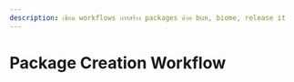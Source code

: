 ```yaml
---
description: เขียน workflows การสร้าง packages ด้วย bun, biome, release it
---
```


# Package Creation Workflow